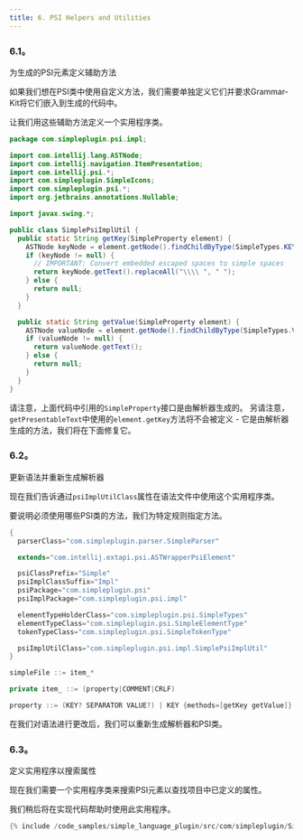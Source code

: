 ```yaml
---
title: 6. PSI Helpers and Utilities
---
```


### 6.1。
为生成的PSI元素定义辅助方法


如果我们想在PSI类中使用自定义方法，我们需要单独定义它们并要求Grammar-Kit将它们嵌入到生成的代码中。


让我们用这些辅助方法定义一个实用程序类。


```java
package com.simpleplugin.psi.impl;

import com.intellij.lang.ASTNode;
import com.intellij.navigation.ItemPresentation;
import com.intellij.psi.*;
import com.simpleplugin.SimpleIcons;
import com.simpleplugin.psi.*;
import org.jetbrains.annotations.Nullable;

import javax.swing.*;

public class SimplePsiImplUtil {
  public static String getKey(SimpleProperty element) {
    ASTNode keyNode = element.getNode().findChildByType(SimpleTypes.KEY);
    if (keyNode != null) {
      // IMPORTANT: Convert embedded escaped spaces to simple spaces
      return keyNode.getText().replaceAll("\\\\ ", " ");
    } else {
      return null;
    }
  }

  public static String getValue(SimpleProperty element) {
    ASTNode valueNode = element.getNode().findChildByType(SimpleTypes.VALUE);
    if (valueNode != null) {
      return valueNode.getText();
    } else {
      return null;
    }
  }
}
```

请注意，上面代码中引用的`SimpleProperty`接口是由解析器生成的。
另请注意，`getPresentableText`中使用的`element.getKey`方法将不会被定义 - 它是由解析器生成的方法，我们将在下面修复它。


### 6.2。
更新语法并重新生成解析器


现在我们告诉通过`psiImplUtilClass`属性在语法文件中使用这个实用程序类。


要说明必须使用哪些PSI类的方法，我们为特定规则指定方法。


```java
{
  parserClass="com.simpleplugin.parser.SimpleParser"

  extends="com.intellij.extapi.psi.ASTWrapperPsiElement"

  psiClassPrefix="Simple"
  psiImplClassSuffix="Impl"
  psiPackage="com.simpleplugin.psi"
  psiImplPackage="com.simpleplugin.psi.impl"

  elementTypeHolderClass="com.simpleplugin.psi.SimpleTypes"
  elementTypeClass="com.simpleplugin.psi.SimpleElementType"
  tokenTypeClass="com.simpleplugin.psi.SimpleTokenType"

  psiImplUtilClass="com.simpleplugin.psi.impl.SimplePsiImplUtil"
}

simpleFile ::= item_*

private item_ ::= (property|COMMENT|CRLF)

property ::= (KEY? SEPARATOR VALUE?) | KEY {methods=[getKey getValue]}
```

在我们对语法进行更改后，我们可以重新生成解析器和PSI类。


### 6.3。
定义实用程序以搜索属性


现在我们需要一个实用程序类来搜索PSI元素以查找项目中已定义的属性。

我们稍后将在实现代码帮助时使用此实用程序。


```java
{% include /code_samples/simple_language_plugin/src/com/simpleplugin/SimpleUtil.java %}
```


